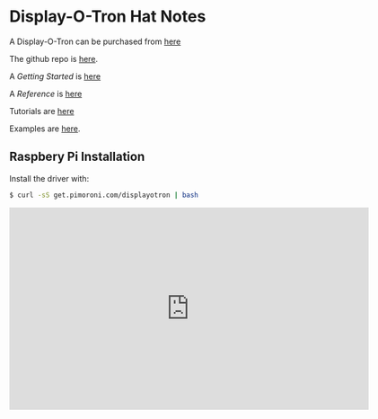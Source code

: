# Display-O-Tron Hat Notes

A Display-O-Tron can be purchased from [here](https://www.adafruit.com/products/2694)

The github repo is [here](https://github.com/pimoroni/dot3k).

A *Getting Started* is [here](https://learn.pimoroni.com/tutorial/display-o-tron/getting-started-with-display-o-tron)

A *Reference* is [here](https://github.com/pimoroni/dot3k/blob/master/documentation/REFERENCE.md)

Tutorials are [here](https://learn.pimoroni.com/?tag=display-o-tron)

Examples are [here](https://github.com/pimoroni/dot3k/tree/master/examples).

## Raspbery Pi Installation

Install the driver with:
```bash
$ curl -sS get.pimoroni.com/displayotron | bash
```

<iframe src="https://player.vimeo.com/video/105573800" width="640" height="360" frameborder="0" webkitallowfullscreen mozallowfullscreen allowfullscreen></iframe>